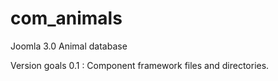 com_animals
===========

Joomla 3.0 Animal database

Version goals
0.1 : Component framework files and directories.